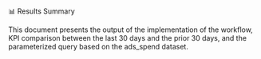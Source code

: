 
 📊 Results Summary

This document presents the output of the implementation of the workflow, KPI comparison between the last 30 days and the prior 30 days, and the parameterized query based on the ads_spend dataset.



